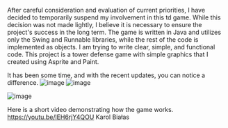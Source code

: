 

After careful consideration and evaluation of current priorities, I have decided to temporarily suspend my involvement in this td game. While this decision was not made lightly, I believe it is necessary to ensure the project's success in the long term. 
The game is written in Java and utilizes only the Swing and Runnable libraries, while the rest of the code is implemented as objects.
I am trying to write clear, simple, and functional code. This project is a tower defense game with simple graphics that I created using Asprite and Paint.

It has been some time, and with the recent updates, you can notice a difference.
![image](https://github.com/TheBialy3/java-project/assets/107372713/1c0a1fee-1034-4b77-b908-91b52bd2c49d)
![image](https://github.com/TheBialy3/java-project/assets/107372713/b2f33134-5c1b-4ef7-a2f5-b144593415d8)

![image](https://github.com/TheBialy3/java-project/assets/107372713/e3393b1b-4103-4282-b1c8-34399bb1712a)

Here is a short video demonstrating how the game works. 
https://youtu.be/lEH6rjY4QOU
Karol Białas
